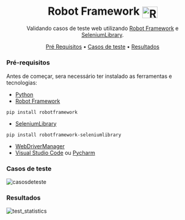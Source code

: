 <h1 align="center">Robot Framework
<img align="center" alt="Robot_Framework" height="30" width="40" src="https://robotframework.org/img/RF.svg"></h1>

<p align="center">Validando casos de teste web utilizando 
<a href="https://robotframework.org/">Robot Framework</a> e 
<a href="https://github.com/robotframework/SeleniumLibrary/">SeleniumLibrary</a>.
</p>

<p align="center">
 <a href="#pré-requisitos">Pré Requisitos</a> •
 <a href="#casos-de-teste">Casos de teste</a> •
 <a href="#resultados">Resultados</a>
 

</p>


### Pré-requisitos

Antes de começar, sera necessário ter instalado as ferramentas e tecnologias:
* [Python](https://www.python.org/)
* [Robot Framework](https://robotframework.org/)
~~~python3
pip install robotframework
~~~
* [SeleniumLibrary](https://github.com/robotframework/SeleniumLibrary/)
~~~python3
pip install robotframework-seleniumlibrary
~~~
* [WebDriverManager](https://sites.google.com/a/chromium.org/chromedriver/home)
* [Visual Studio Code](https://code.visualstudio.com/) ou [Pycharm](https://www.jetbrains.com/pt-br/pycharm/download/)

### Casos de teste

![casosdeteste](https://user-images.githubusercontent.com/76436929/138608105-0472c903-d805-42d4-8559-ec12882070df.png)


### Resultados

![test_statistics](https://user-images.githubusercontent.com/76436929/138608240-62148266-a1a3-43ac-b7db-8ed0465ac432.gif)




